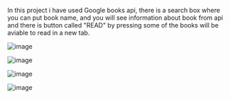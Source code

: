 In this project i have used Google books api, there is a search box where you can put book name, and you will see information about book from api and there is button called "READ" by pressing some of the books will be aviable to read in a new tab.


![image](https://user-images.githubusercontent.com/70603493/193627805-c666b25f-7247-4d73-8a13-1cde9c5d312e.png)


![image](https://user-images.githubusercontent.com/70603493/193628272-dfd4041a-31d9-4c34-ad2e-7d72ddcf655c.png)


![image](https://user-images.githubusercontent.com/70603493/193628391-173f4ea6-babc-4312-a044-d0ffa3722cc7.png)

![image](https://user-images.githubusercontent.com/70603493/193628461-999b559c-5fe0-4155-8fbc-22d530a2bbae.png)
